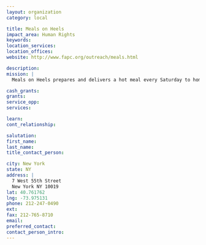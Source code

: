 ```yaml
---
layout: organization
category: local

title: Meals on Heels
impact_area: Human Rights
keywords: 
location_services: 
location_offices: 
website: http://www.fapc.org/outreach/meals.html

description: 
mission: |
  Meals on Heels prepares and delivers a hot meal every Saturday to homebound elderly in New York City from 59th Street to 14th Street. Volunteers spend part of the morning in the Church's soup kitchen as prep-chefs; buttering bread, chopping vegetables, or spicing up stew. Then they deliver meals to friendly and thankful elderly residents. Meals on Heels is the perfect activity for people who have little free time during weekdays but still want to give something back to the community.

cash_grants: 
grants: 
service_opp: 
services: 

learn: 
cont_relationship: 

salutation: 
first_name: 
last_name: 
title_contact_person: 

city: New York
state: NY
address: |
  7 West 55th Street     
  New York NY 10019
lat: 40.761762
lng: -73.975131
phone: 212-247-0490
ext: 
fax: 212-765-8710
email: 
preferred_contact: 
contact_person_intro: 
---
```

